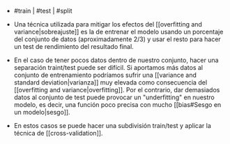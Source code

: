 - #train | #test | #split

- Una técnica utilizada para mitigar los efectos del [[overfitting and variance|sobreajuste]] es la de entrenar el modelo usando un porcentaje del conjunto de datos (aproximadamente $2/3$) y usar el resto para hacer un test de rendimiento del resultado final.
- En el caso de tener pocos datos dentro de nuestro conjunto, hacer una separación traint/test puede ser difícil. Si aportamos más datos al conjunto de entrenamiento podríamos sufrir una [[variance and standard deviation|varianza]] muy elevada como consecuencia del [[overfitting and variance|overfitting]]. Por el contrario, dar demasiados datos al conjunto de test puede provocar un "underfitting" en nuestro modelo, es decir, una función poco precisa con mucho [[bias#Sesgo en un modelo|sesgo]].
- En estos casos se puede hacer una subdivisión train/test y aplicar la técnica de [[cross-validation]].